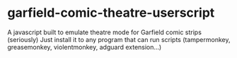 # garfield-comic-theatre-userscript
A javascript built to emulate theatre mode for Garfield comic strips (seriously)
Just install it to any program that can run scripts (tampermonkey, greasemonkey, violentmonkey, adguard extension...)